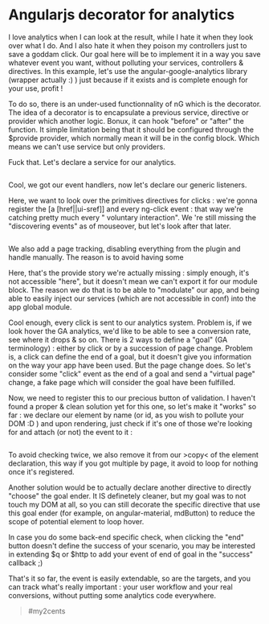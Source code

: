 Angularjs decorator for analytics
==================================
I love analytics when I can look at the result, while I hate it when they look over what I do. And I also hate it when they poison my controllers just to save a goddam click.
Our goal here will be to implement it in a way you save whatever event you want, without polluting your services, controllers & directives. In this example, let's use the angular-google-analytics library (wrapper actually :) ) just because if it exists and is complete enough for your use, profit !

To do so, there is an under-used functionnality of nG which is the decorator. The idea of a decorator is to encapsulate a previous service, directive or provider which another logic. Bonux, it can hook "before" or "after" the function. It simple limitation being that it should be configured through the $provide provider, which normally mean it will be in the config block. Which means we can't use service but only providers.

Fuck that. Let's declare a service for our analytics.
```
```

Cool, we got our event handlers, now let's declare our generic listeners.

Here, we want to look over the primitives directives for clicks : we're gonna register the [a [href||ui-sref]] and every ng-click event : that way we're catching pretty much every " voluntary interaction". We 're still missing the "discovering events" as of mouseover, but let's look after that later.
```
```
We also add a page tracking, disabling everything from the plugin and handle manually. The reason is to avoid having some

Here, that's the provide story we're actually missing : simply enough, it's not accessible "here", but it doesn't mean we can't export it for our module block. The reason we do that is to be able to "modulate" our app, and being able to easily inject our services (which are not accessible in conf) into the app global module.

Cool enough, every click is sent to our analytics system. Problem is, if we look hover the GA analytics, we'd like to be able to see a conversion rate, see where it drops & so on. There is 2 ways to define a "goal" (GA terminology) : either by click or by a succession of page change. Problem is, a click can define the end of a goal, but it doesn't give you information on the way your app have been used. But the page change does. So let's consider some "click" event as the end of a goal and send a "virtual page" change, a fake page which will consider the goal have been fulfilled.

Now, we need to register this to our precious button of validation. I haven't found a proper & clean solution yet for this one, so let's make it "works" so far : we declare our element by name (or id, as you wish to pollute your DOM :D ) and upon rendering, just check if it's one of those we're looking for and attach (or not) the event to it :
```
```
To avoid checking twice, we also remove it from our >copy< of the element declaration, this way if you got multiple by page, it avoid to loop for nothing once it's registered.

Another solution would be to actually declare another directive to directly "choose" the goal ender. It IS definetely cleaner, but my goal was to not touch my DOM at all, so you can still decorate the specific directive that use this goal ender (for example, on angular-material, mdButton) to reduce the scope of potential element to loop hover.

In case you do some back-end specific check, when clicking the "end" button doesn't define the success of your scenario, you may be interested in extending $q or $http to add your event of end of goal in the "success" callback ;)

That's it so far, the event is easily extendable, so are the targets, and you can track what's really important : your user workflow and your real conversions, without putting some analytics code everywhere.

> #my2cents
